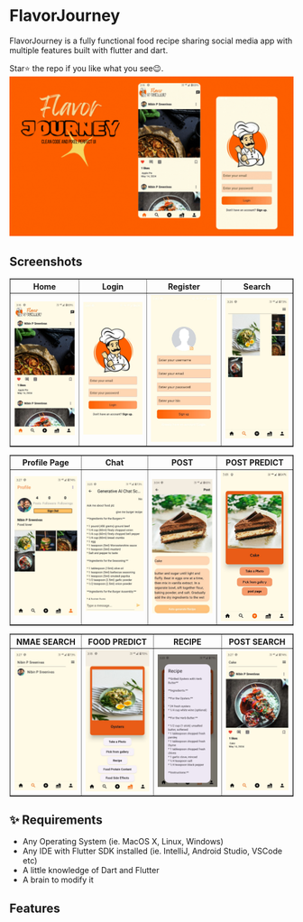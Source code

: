 # FlavorJourney
 
 
FlavorJourney is a fully functional food recipe sharing social media app with multiple features built with flutter and dart.

Star⭐ the repo if you like what you see😉.
![bmi (820 x 360 px)](https://raw.githubusercontent.com/nibinpsreenivas/FlavorJourney/main/pages/Add%20a%20subheading%20(1).gif)
## Screenshots

<table border>
    <tr>
        <th style="text-align:center">Home</th>
      <th style="text-align:center">Login</th>
        <th style="text-align:center">Register</th>
        <th style="text-align:center">Search</th>
    </tr>
    <tr>
        <td><img src="./pages/home.jpg" alt="" width="220"></td>
        <td><img src="./pages/login.jpg" alt="" width="220"></td>
          <td><img src="./pages/register.jpg" alt="" width="220"></td>
         <td><img src="./pages/search.jpg" alt="" width="220"></td>
    <tr>
</table>

<table border>
    <tr>
        <th style="text-align:center">Profile Page</th>
      <th style="text-align:center">Chat</th>
        <th style="text-align:center">POST</th>
        <th style="text-align:center">POST PREDICT</th>
    </tr>
    <tr>
        <td><img src="./pages/profile.jpg" alt="" width="200"></td>
        <td><img src="./pages/chat.jpg" alt="" width="200"></td>
          <td><img src="./pages/post.jpg" alt="" width="200"></td>
         <td><img src="./pages/post predict.jpg" alt="" width="200"></td>
    <tr>
</table>

<table border>
    <tr>
        <th style="text-align:center">NMAE SEARCH</th>
      <th style="text-align:center">FOOD PREDICT</th>
        <th style="text-align:center">RECIPE</th>
        <th style="text-align:center">POST SEARCH</th>
    </tr>
    <tr>
        <td><img src="./pages/username.jpg" alt="" width="200"></td>
        <td><img src="./pages/foodfind.jpg" alt="" width="200"></td>
          <td><img src="./pages/recipe.jpg" alt="" width="200"></td>
         <td><img src="./pages/postserach.jpg" alt="" width="200"></td>
    <tr>
</table>




 
## ✨ Requirements

* Any Operating System (ie. MacOS X, Linux, Windows)
* Any IDE with Flutter SDK installed (ie. IntelliJ, Android Studio, VSCode etc)
* A little knowledge of Dart and Flutter
* A brain to modify it
 
## Features
